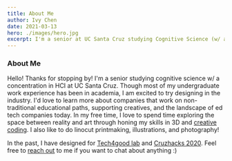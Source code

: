 ```yaml
---
title: About Me 
author: Ivy Chen 
date: 2021-03-13
hero: ./images/hero.jpg
excerpt: I'm a senior at UC Santa Cruz studying Cognitive Science (w/ an emphasis on HCI). I love reading, illustrating, and making.
---
```


### About Me 

Hello! Thanks for stopping by! I'm a senior studying cognitive science w/ a concentration in HCI at UC Santa Cruz. Though most of my undergraduate work experience has been in academia, I am excited to try designing in the industry. I'd love to learn more about companies that work on non-traditional educational paths, supporting creatives, and the landscape of ed tech companies today. In my free time, I love to spend time exploring the space between reality and art through honing my skills in 3D and [creative coding](https://www.openprocessing.org/user/236304#sketches "creative coding"). I also like to do linocut printmaking, illustrations, and photography!


In the past, I have designed for [Tech4good lab](https://tech4good.soe.ucsc.edu/ "Tech4good") and [Cruzhacks 2020](https://www.cruzhacks.com/ "Cruzhacks"). Feel free to [reach out](mailto:ichen9@ucsc.edu "reach out") to me if you want to chat about anything :)


